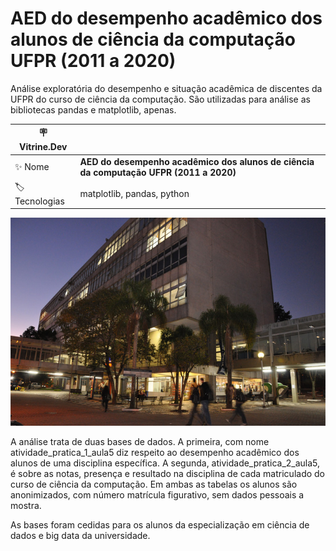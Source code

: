 #  AED do desempenho acadêmico dos alunos de ciência da computação UFPR (2011 a 2020)
Análise exploratória do desempenho e situação acadêmica de discentes da UFPR do curso de ciência da computação. São utilizadas para análise as bibliotecas pandas e matplotlib, apenas.

| :placard: Vitrine.Dev |     |
| -------------  | --- |
| :sparkles: Nome        | **AED do desempenho acadêmico dos alunos de ciência da computação UFPR (2011 a 2020)**
| :label: Tecnologias | matplotlib, pandas, python

![](/Politecnico-2.jpg#vitrinedev)

A análise trata de duas bases de dados. A primeira, com nome atividade_pratica_1_aula5 diz respeito ao desempenho acadêmico dos alunos de uma disciplina específica. A segunda, atividade_pratica_2_aula5, é sobre as notas, presença e resultado na disciplina de cada matriculado do curso de ciência da computação. Em ambas as tabelas os alunos são anonimizados, com número matrícula figurativo, sem dados pessoais a mostra. 

As bases foram cedidas para os alunos da especialização em ciência de dados e big data da universidade.
